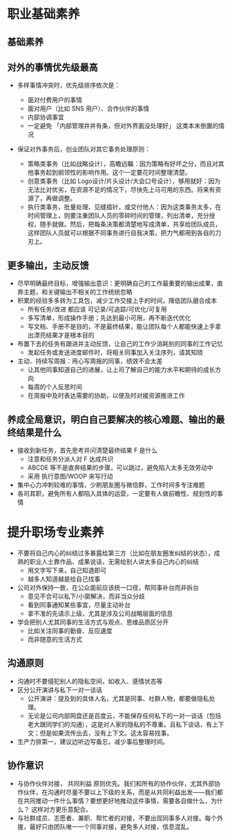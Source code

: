 # 职业基础素养

## 基础素养

## 对外的事情优先级最高

- 多样事情冲突时，优先级排序依次是：
  - 面对付费用户的事情
  - 面对用户（比如 SNS 用户）、合作伙伴的事情
  - 内部协调事宜
  - 一定避免 「内部管理井井有条，但对外界面没处理好」 这类本末倒置的情况

- 保证对外事务后，创业团队对其它事务处理原则：
  - 策略类事务（比如战略设计），高瞻远瞩：因为策略有好坏之分，而且对其他事务起到纲领性的影响作用。这个一定要花时间整理清楚。
  - 创意类事务（比如 Logo设计/片头设计/大会口号设计），够用就好：因为无法比对优劣，在资源不足的情况下，尽快先上马可用的东西。将来有资源了，再做调整。
  - 执行类事务，批量处理、见缝插针，或交付他人：因为这类事务太多，在时间管理上，则要注重团队人员的零碎时间的管理，列出清单，充分授权，随手就做。然后，把每条决策都清楚地写成清单，共享给团队成员，这样团队人员就可以根据不同事务进行自我决策，把力气都用到各自的刀刃上。

## 更多输出，主动反馈

- 尽早明确最终目标，增强输出意识：更明确自己的工作最重要的输出成果，直奔主题，和关键输出不相关的工作统统忽略
- 积累的经验多多转为工具包，减少工作交接上手的时间，降低团队磨合成本
  -  所有任务/改进 都应该 可记录/可追踪/可优化/可复用
  - 多写清单，形成操作手册；先达到最小可用，再不断迭代优化
  - 写文档、手册不是目的，不是最终结果，能让团队每个人都能快速上手拿出漂亮结果才是根本目的
- 布置下去的任务有跟进并主动反馈，让自己的工作少消耗别的同事的工作记忆
  - 发起任务或发送进度邮件时，将相关同事加入关注序列，请其知晓
- 主动、持续写周报：用心写周报的同事，绩效不会太差
  - 让其他同事知道自己的进展，让上司了解自己的能力水平和期待的成长方向
  - 每周的个人反思时间
  - 在周报中及时表达需要的协助，以便及时对接资源推进工作

## 养成全局意识，明白自己要解决的核心难题、输出的最终结果是什么

- 接收到新任务，首先思考并问清楚最终结果 F 是什么
  - 注意和任务分派人对 F 达成共识
  - ABCDE 等不是直奔结果的步骤，可以跳过，避免陷入太多无效劳动中
  - 采用 执行意图/WOOP 来写行动
- 集中心力冲刺较难的事情，少刷朋友圈与微信群，工作时间多专注难题
- 各司其职，避免所有人都陷入具体的运营，一定要有人做前瞻性、规划性的事情


# 提升职场专业素养

- 不要将自己内心的纠结过多暴露给第三方（比如在朋友圈发纠结的状态），成熟的职业人士靠作品、成果说话，无需给别人讲太多自己内心的纠结
  - 用文字写下来，自己知道即可
  - 越多人知道越是给自己找事
- 公司对外保持一致，在公众面前应该统一口径，帮同事补台而非拆台
  - 意见不合可以私下/小窗解决，而非当众分歧
  - 看到同事通知某些事宜，尽量主动补台
  - 拿不准的先请示上级，尤其是涉及公司战略层面的信息
- 学会把别人尤其同事的生活方式与观点、思维品质区分开
  - 比如关注同事的勤奋、反应速度
  - 而非随意的生活方式

## 沟通原则

- 沟通时不要侵犯别人的隐私空间，如收入、感情状态等
- 区分公开演讲与私下一对一谈话
  - 公开演讲：提及到的具体人名，尤其是同事、社群人物，都要做隐私处理。
  - 无论是公司内部网盘还是百度云，不能保存任何私下的一对一谈话（包括老大跟同学们的沟通），这是对人家的隐私的不尊重。且私下谈话，有上下文；但是如果流传出去，没有上下文。这太容易找事。
- 生产力排第一，建议边听边写备忘，减少事后整理时间。

## 协作意识

- 与协作伙伴对接， 共同利益 原则优先。我们和所有的协作伙伴，尤其外部协作伙伴，在沟通时尽量不要以上下级的关系，而是从共同利益出发——我们都在共同推动一件什么事情？要想更好地推动这件事情，需要各自做什么，为什么？ 这样对方更乐意配合。
- 与社群成员、志愿者、兼职、帮忙者的对接，不要出现同事多人对接。每个外援，最好只由团队唯一一个同事对接，避免多人对接，信息混乱。
